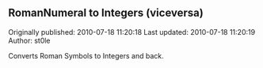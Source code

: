 ## RomanNumeral to Integers (viceversa) 
Originally published: 2010-07-18 11:20:18 
Last updated: 2010-07-18 11:20:19 
Author: st0le  
 
Converts Roman Symbols to Integers and back.